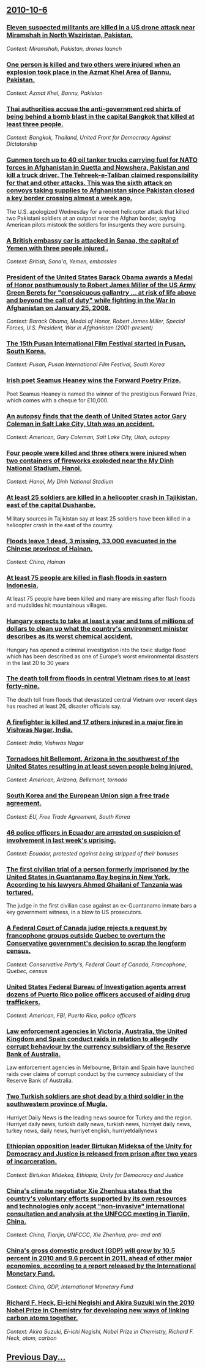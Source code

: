 ## [2010-10-6](/news/2010/10/6/index.md)

### [Eleven suspected militants are killed in a US drone attack near Miramshah in North Waziristan, Pakistan. ](/news/2010/10/6/eleven-suspected-militants-are-killed-in-a-us-drone-attack-near-miramshah-in-north-waziristan-pakistan.md)
_Context: Miramshah, Pakistan, drones launch_

### [One person is killed and two others were injured when an explosion took place in the Azmat Khel Area of Bannu, Pakistan. ](/news/2010/10/6/one-person-is-killed-and-two-others-were-injured-when-an-explosion-took-place-in-the-azmat-khel-area-of-bannu-pakistan.md)
_Context: Azmat Khel, Bannu, Pakistan_

### [Thai authorities accuse the anti-government red shirts of being behind a bomb blast in the capital Bangkok that killed at least three people. ](/news/2010/10/6/thai-authorities-accuse-the-anti-government-red-shirts-of-being-behind-a-bomb-blast-in-the-capital-bangkok-that-killed-at-least-three-people.md)
_Context: Bangkok, Thailand, United Front for Democracy Against Dictatorship_

### [Gunmen torch up to 40 oil tanker trucks carrying fuel for NATO forces in Afghanistan in Quetta and Nowshera, Pakistan and kill a truck driver. The Tehreek-e-Taliban claimed responsibility for that and other attacks. This was the sixth attack on convoys taking supplies to Afghanistan since Pakistan closed a key border crossing almost a week ago. ](/news/2010/10/6/gunmen-torch-up-to-40-oil-tanker-trucks-carrying-fuel-for-nato-forces-in-afghanistan-in-quetta-and-nowshera-pakistan-and-kill-a-truck-drive.md)
The U.S. apologized Wednesday for a recent helicopter attack that killed two Pakistani soldiers at an outpost near the Afghan border, saying American pilots mistook the soldiers for insurgents they were pursuing.

### [A British embassy car is attacked in Sanaa, the capital of Yemen with three people injured . ](/news/2010/10/6/a-british-embassy-car-is-attacked-in-sanaa-the-capital-of-yemen-with-three-people-injured.md)
_Context: British, Sana'a, Yemen, embassies_

### [President of the United States Barack Obama awards a Medal of Honor posthumously to Robert James Miller of the US Army Green Berets for "conspicuous gallantry ... at risk of life above and beyond the call of duty" while fighting in the War in Afghanistan on January 25, 2008. ](/news/2010/10/6/president-of-the-united-states-barack-obama-awards-a-medal-of-honor-posthumously-to-robert-james-miller-of-the-us-army-green-berets-for-con.md)
_Context: Barack Obama, Medal of Honor, Robert James Miller, Special Forces, U.S. President, War in Afghanistan (2001-present)_

### [The 15th Pusan International Film Festival started in Pusan, South Korea. ](/news/2010/10/6/the-15th-pusan-international-film-festival-started-in-pusan-south-korea.md)
_Context: Pusan, Pusan International Film Festival, South Korea_

### [Irish poet Seamus Heaney wins the Forward Poetry Prize. ](/news/2010/10/6/irish-poet-seamus-heaney-wins-the-forward-poetry-prize.md)
Poet Seamus Heaney is named the winner of the prestigious Forward Prize, which comes with a cheque for £10,000.

### [An autopsy finds that the death of United States actor Gary Coleman in Salt Lake City, Utah was an accident. ](/news/2010/10/6/an-autopsy-finds-that-the-death-of-united-states-actor-gary-coleman-in-salt-lake-city-utah-was-an-accident.md)
_Context: American, Gary Coleman, Salt Lake City, Utah, autopsy_

### [Four people were killed and three others were injured when two containers of fireworks exploded near the My Dinh National Stadium, Hanoi. ](/news/2010/10/6/four-people-were-killed-and-three-others-were-injured-when-two-containers-of-fireworks-exploded-near-the-my-dinh-national-stadium-hanoi.md)
_Context: Hanoi, My Dinh National Stadium_

### [At least 25 soldiers are killed in a helicopter crash in Tajikistan, east of the capital Dushanbe. ](/news/2010/10/6/at-least-25-soldiers-are-killed-in-a-helicopter-crash-in-tajikistan-east-of-the-capital-dushanbe.md)
Military sources in Tajikistan say at least 25 soldiers have been killed in a helicopter crash in the east of the country.

### [Floods leave 1 dead, 3 missing, 33,000 evacuated in the Chinese province of Hainan. ](/news/2010/10/6/floods-leave-1-dead-3-missing-33-000-evacuated-in-the-chinese-province-of-hainan.md)
_Context: China, Hainan_

### [At least 75 people are killed in flash floods in eastern Indonesia. ](/news/2010/10/6/at-least-75-people-are-killed-in-flash-floods-in-eastern-indonesia.md)
At least 75 people have been killed and many are missing after flash floods and mudslides hit mountainous villages.

### [Hungary expects to take at least a year and tens of millions of dollars to clean up what the country's environment minister describes as its worst chemical accident. ](/news/2010/10/6/hungary-expects-to-take-at-least-a-year-and-tens-of-millions-of-dollars-to-clean-up-what-the-country-s-environment-minister-describes-as-its.md)
Hungary has opened a criminal investigation into the toxic sludge flood which has been described as one of Europe&rsquo;s worst environmental disasters in the last 20 to 30 years

### [The death toll from floods in central Vietnam rises to at least forty-nine. ](/news/2010/10/6/the-death-toll-from-floods-in-central-vietnam-rises-to-at-least-forty-nine.md)
The death toll from floods that devastated central Vietnam over recent days has reached at least 26, disaster officials say.

### [A firefighter is killed and 17 others injured in a major fire in Vishwas Nagar, India. ](/news/2010/10/6/a-firefighter-is-killed-and-17-others-injured-in-a-major-fire-in-vishwas-nagar-india.md)
_Context: India, Vishwas Nagar_

### [Tornadoes hit Bellemont, Arizona in the southwest of the United States resulting in at least seven people being injured. ](/news/2010/10/6/tornadoes-hit-bellemont-arizona-in-the-southwest-of-the-united-states-resulting-in-at-least-seven-people-being-injured.md)
_Context: American, Arizona, Bellemont, tornado_

### [South Korea and the European Union sign a free trade agreement. ](/news/2010/10/6/south-korea-and-the-european-union-sign-a-free-trade-agreement.md)
_Context: EU, Free Trade Agreement, South Korea_

### [46 police officers in Ecuador are arrested on suspicion of involvement in last week's uprising. ](/news/2010/10/6/46-police-officers-in-ecuador-are-arrested-on-suspicion-of-involvement-in-last-week-s-uprising.md)
_Context: Ecuador, protested against being stripped of their bonuses_

### [The first civilian trial of a person formerly imprisoned by the United States in Guantanamo Bay begins in New York. According to his lawyers Ahmed Ghailani of Tanzania was tortured. ](/news/2010/10/6/the-first-civilian-trial-of-a-person-formerly-imprisoned-by-the-united-states-in-guanta-namo-bay-begins-in-new-york-according-to-his-lawyer.md)
The judge in the first civilian case against an ex-Guantanamo inmate bars a key government witness, in a blow to US prosecutors.

### [A Federal Court of Canada judge rejects a request by francophone groups outside Quebec to overturn the Conservative government's decision to scrap the longform census. ](/news/2010/10/6/a-federal-court-of-canada-judge-rejects-a-request-by-francophone-groups-outside-quebec-to-overturn-the-conservative-government-s-decision-to.md)
_Context: Conservative Party's, Federal Court of Canada, Francophone, Quebec, census_

### [United States Federal Bureau of Investigation agents arrest dozens of Puerto Rico police officers accused of aiding drug traffickers. ](/news/2010/10/6/united-states-federal-bureau-of-investigation-agents-arrest-dozens-of-puerto-rico-police-officers-accused-of-aiding-drug-traffickers.md)
_Context: American, FBI, Puerto Rico, police officers_

### [Law enforcement agencies in Victoria, Australia, the United Kingdom and Spain conduct raids in relation to allegedly corrupt behaviour by the currency subsidiary of the Reserve Bank of Australia. ](/news/2010/10/6/law-enforcement-agencies-in-victoria-australia-the-united-kingdom-and-spain-conduct-raids-in-relation-to-allegedly-corrupt-behaviour-by-th.md)
Law enforcement agencies in Melbourne, Britain and Spain have launched raids over claims of corrupt conduct by the currency subsidiary of the Reserve Bank of Australia.

### [Two Turkish soldiers are shot dead by a third soldier in the southwestern province of Mugla. ](/news/2010/10/6/two-turkish-soldiers-are-shot-dead-by-a-third-soldier-in-the-southwestern-province-of-muala.md)
Hurriyet Daily News is the leading news source for Turkey and the region. Hurriyet daily news, turkish daily news, turkish news, hürriyet daily news, turkey news, daily news, hurriyet english, hurriyetdailynews

### [Ethiopian opposition leader Birtukan Mideksa of the Unity for Democracy and Justice is released from prison after two years of incarceration. ](/news/2010/10/6/ethiopian-opposition-leader-birtukan-mideksa-of-the-unity-for-democracy-and-justice-is-released-from-prison-after-two-years-of-incarceration.md)
_Context: Birtukan Mideksa, Ethiopia, Unity for Democracy and Justice_

### [China's climate negotiator Xie Zhenhua states that the country's voluntary efforts supported by its own resources and technologies only accept "non-invasive" international consultation and analysis at the UNFCCC meeting in Tianjin, China. ](/news/2010/10/6/china-s-climate-negotiator-xie-zhenhua-states-that-the-country-s-voluntary-efforts-supported-by-its-own-resources-and-technologies-only-acce.md)
_Context: China, Tianjin, UNFCCC, Xie Zhenhua, pro- and anti_

### [China's gross domestic product (GDP) will grow by 10.5 percent in 2010 and 9.6 percent in 2011, ahead of other major economies, according to a report released by the International Monetary Fund. ](/news/2010/10/6/china-s-gross-domestic-product-gdp-will-grow-by-10-5-percent-in-2010-and-9-6-percent-in-2011-ahead-of-other-major-economies-according-to.md)
_Context: China, GDP, International Monetary Fund_

### [Richard F. Heck, Ei-ichi Negishi and Akira Suzuki win the 2010 Nobel Prize in Chemistry for developing new ways of linking carbon atoms together. ](/news/2010/10/6/richard-f-heck-ei-ichi-negishi-and-akira-suzuki-win-the-2010-nobel-prize-in-chemistry-for-developing-new-ways-of-linking-carbon-atoms-toge.md)
_Context: Akira Suzuki, Ei-ichi Negishi, Nobel Prize in Chemistry, Richard F. Heck, atom, carbon_

## [Previous Day...](/news/2010/10/5/index.md)

